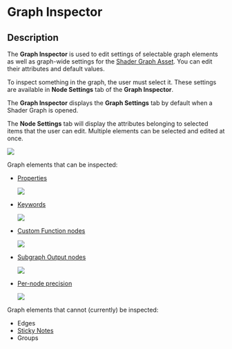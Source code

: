 # Graph Inspector

## Description
The **Graph Inspector** is used to edit settings of selectable graph elements as well as graph-wide settings for the [Shader Graph Asset](Shader-Graph-Asset.md). You can edit their attributes and default values.  

To inspect something in the graph, the user must select it. These settings are available in **Node Settings** tab of the **Graph Inspector**.

The **Graph Inspector** displays the **Graph Settings** tab by default when a Shader Graph is opened.

The **Node Settings** tab will display the attributes belonging to selected items that the user can edit. Multiple elements can be selected and edited at once.

![](images/InternalInspectorBlackboardProperty.png) 

Graph elements that can be inspected:

- [Properties](https://docs.unity3d.com/Manual/SL-Properties.html)

    ![](images/InternalInspectorGraphProperty.png)

- [Keywords](Keywords.md)

    ![](images/keywords_enum.png)

- [Custom Function nodes](Custom-Function-Node.md)

    ![](images/Custom-Function-Node-File.png)

- [Subgraph Output nodes](Subgraph-Output-Node.md)

    ![](images/Inspector-SubgraphOutput.png)

- [Per-node precision](Precision-Types.md)

    ![](images/Inspector-PerNodePrecision.png)


Graph elements that cannot (currently) be inspected:
- Edges
- [Sticky Notes](Sticky-Notes.md)
- Groups

